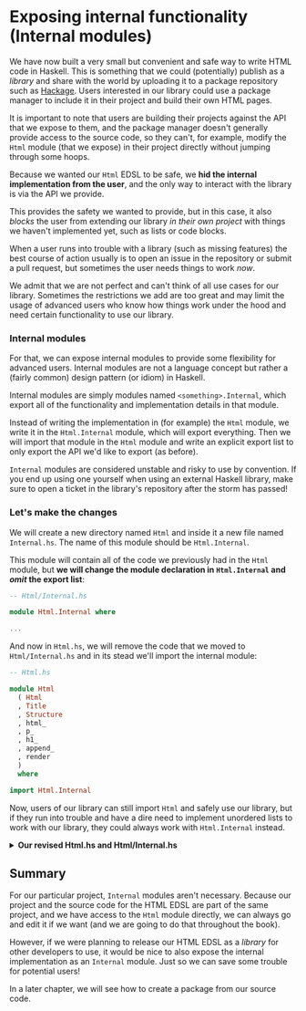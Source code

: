# Exposing internal functionality (Internal modules)

We have now built a very small but convenient and safe way to write
HTML code in Haskell. This is something that we could (potentially)
publish as a *library* and share with the world by uploading it
to a package repository such as [Hackage](https://hackage.haskell.org/).
Users interested in our library could use a package manager
to include it in their project and build their own HTML pages.

It is important to note that users are building their projects against
the API that we expose to them, and the package manager doesn't generally
provide access to the source code, so they can't, for example,
modify the `Html` module (that we expose) in their project directly
without jumping through some hoops.

Because we wanted our `Html` EDSL to be safe, we **hid the internal
implementation from the user**, and the only way to interact with the
library is via the API we provide.

This provides the safety we wanted to provide, but in this case, it also
*blocks* the user from extending our library *in their own project* with
things we haven't implemented yet, such as lists or code blocks.

When a user runs into trouble with a library (such as missing features)
the best course of action usually is to open an issue in the repository or
submit a pull request, but sometimes the user needs things to work *now*.

We admit that we are not perfect and can't think of all use cases for our
library. Sometimes the restrictions we add are too great and may limit
the usage of advanced users who know how things work under the hood and
need certain functionality to use our library.

### Internal modules

For that, we can expose internal modules to provide some flexibility for
advanced users. Internal modules are not a language concept but
rather a (fairly common) design pattern (or idiom) in Haskell.

Internal modules are simply modules named `<something>.Internal`,
which export all of the functionality and implementation details in that module.

Instead of writing the implementation in (for example) the `Html` module,
we write it in the `Html.Internal` module, which will export everything.
Then we will import that module in the `Html` module and write an explicit export list
to only export the API we'd like to export (as before).

`Internal` modules are considered unstable and risky to use by convention.
If you end up using one yourself when using an external Haskell library,
make sure to open a ticket in the library's repository after the storm has passed!

### Let's make the changes

We will create a new directory named `Html` and inside it a new file
named `Internal.hs`. The name of this module should be `Html.Internal`.

This module will contain all of the code we previously had in the `Html`
module, but **we will change the module declaration in `Html.Internal`
and _omit_ the export list**:

```hs
-- Html/Internal.hs

module Html.Internal where

...
```

And now in `Html.hs`, we will remove the code that we moved to `Html/Internal.hs`
and in its stead we'll import the internal module:

```hs
-- Html.hs

module Html
  ( Html
  , Title
  , Structure
  , html_
  , p_
  , h1_
  , append_
  , render
  )
  where

import Html.Internal
```

Now, users of our library can still import `Html` and safely use our library,
but if they run into trouble and have a dire need to implement unordered lists
to work with our library, they could always work with `Html.Internal` instead.

<details>
  <summary><b>Our revised Html.hs and Html/Internal.hs</b></summary>

```hs
-- Html.hs

module Html
  ( Html
  , Title
  , Structure
  , html_
  , p_
  , h1_
  , append_
  , render
  )
  where

import Html.Internal
```

```hs
-- Html/Internal.hs

module Html.Internal where

-- * Types

newtype Html
  = Html String

newtype Structure
  = Structure String

type Title
  = String

-- * EDSL

html_ :: Title -> Structure -> Html
html_ title content =
  Html
    ( el "html"
      ( el "head" (el "title" (escape title))
        <> el "body" (getStructureString content)
      )
    )

p_ :: String -> Structure
p_ = Structure . el "p" . escape

h1_ :: String -> Structure
h1_ = Structure . el "h1" . escape

append_ :: Structure -> Structure -> Structure
append_ c1 c2 =
  Structure (getStructureString c1 <> getStructureString c2)

-- * Render

render :: Html -> String
render html =
  case html of
    Html str -> str

-- * Utilities

el :: String -> String -> String
el tag content =
  "<" <> tag <> ">" <> content <> "</" <> tag <> ">"

getStructureString :: Structure -> String
getStructureString content =
  case content of
    Structure str -> str

escape :: String -> String
escape =
  let
    escapeChar c =
      case c of
        '<' -> "&lt;"
        '>' -> "&gt;"
        '&' -> "&amp;"
        '"' -> "&quot;"
        '\'' -> "&#39;"
        _ -> [c]
  in
    concat . map escapeChar
```

</details>


## Summary

For our particular project, `Internal` modules aren't necessary.
Because our project and the source code for the HTML EDSL are
part of the same project, and we have access to the `Html`
module directly, we can always go and edit it if we want
(and we are going to do that throughout the book).

However, if we were planning to release our HTML EDSL as a *library*
for other developers to use, it would be nice
to also expose the internal implementation as an `Internal`
module. Just so we can save some trouble for potential users!

In a later chapter, we will see how to create a package from our source code.
